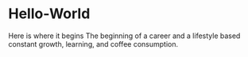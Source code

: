 # Hello-World
Here is where it begins 
The beginning of a career and a lifestyle based constant growth, learning, and coffee consumption. 
